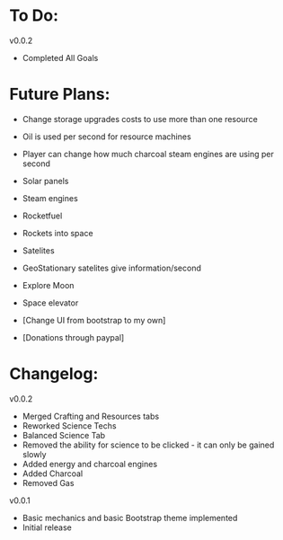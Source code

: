 # To Do:

v0.0.2

- Completed All Goals

# Future Plans:

- Change storage upgrades costs to use more than one resource
- Oil is used per second for resource machines
- Player can change how much charcoal steam engines are using per second
- Solar panels
- Steam engines
- Rocketfuel
- Rockets into space
- Satelites
- GeoStationary satelites give information/second
- Explore Moon
- Space elevator

- [Change UI from bootstrap to my own]
- [Donations through paypal]



# Changelog:

v0.0.2
- Merged Crafting and Resources tabs
- Reworked Science Techs
- Balanced Science Tab
- Removed the ability for science to be clicked - it can only be gained slowly
- Added energy and charcoal engines
- Added Charcoal
- Removed Gas

v0.0.1
- Basic mechanics and basic Bootstrap theme implemented
- Initial release
